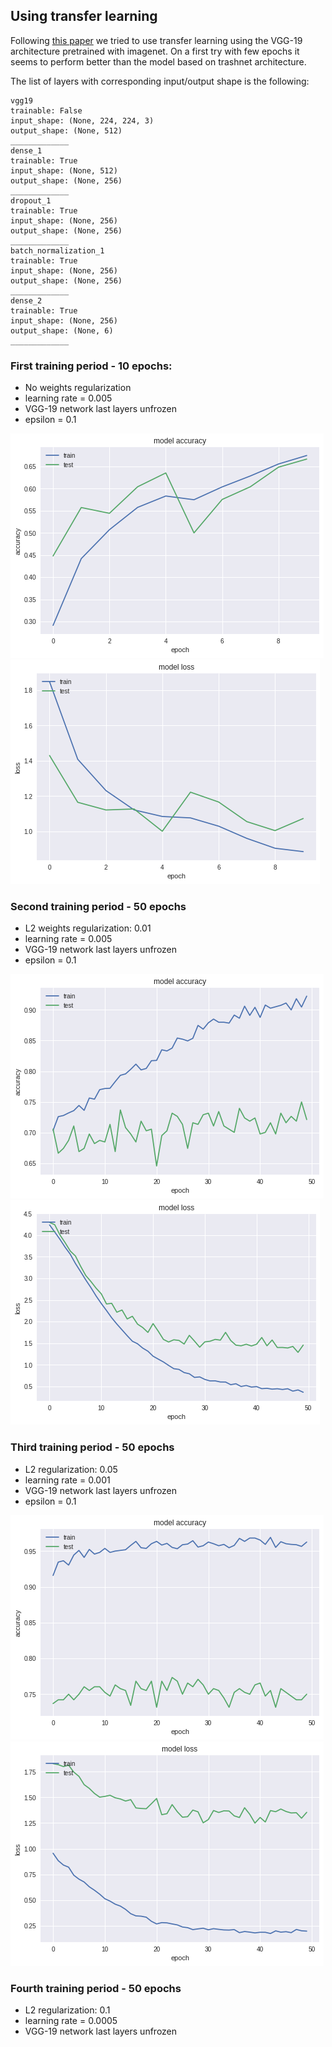 ## Using transfer learning
Following [this paper](http://cs230.stanford.edu/projects_spring_2018/reports/8290808.pdf) we tried to use transfer 
learning using the VGG-19 architecture pretrained with imagenet. On a first try with few epochs it seems to perform 
better than the model based on trashnet architecture.

The list of layers with corresponding input/output shape is the following:
```
vgg19
trainable: False
input_shape: (None, 224, 224, 3)
output_shape: (None, 512)
_____________
dense_1
trainable: True
input_shape: (None, 512)
output_shape: (None, 256)
_____________
dropout_1
trainable: True
input_shape: (None, 256)
output_shape: (None, 256)
_____________
batch_normalization_1
trainable: True
input_shape: (None, 256)
output_shape: (None, 256)
_____________
dense_2
trainable: True
input_shape: (None, 256)
output_shape: (None, 6)
_____________
```

### First training period - 10 epochs: 
- No weights regularization
- learning rate = 0.005
- VGG-19 network last layers unfrozen
- epsilon = 0.1

![acc](plots/a_period_1.png)
![loss](plots/a_period_1_loss.png)

### Second training period - 50 epochs
- L2 weights regularization: 0.01
- learning rate = 0.005
- VGG-19 network last layers unfrozen
- epsilon = 0.1

![acc](plots/a_period_2.png)
![loss](plots/a_period_2_loss.png)


### Third training period - 50 epochs
- L2 regularization: 0.05
- learning rate = 0.001
- VGG-19 network last layers unfrozen
- epsilon = 0.1


![acc](plots/a_period_3.png)
![loss](plots/a_period_3_loss.png)

### Fourth training period - 50 epochs
- L2 regularization: 0.1
- learning rate = 0.0005
- VGG-19 network last layers unfrozen

